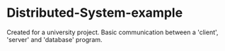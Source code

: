 # Distributed-System-example
Created for a university project. Basic communication between a 'client', 'server' and 'database' program.
